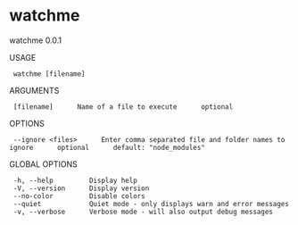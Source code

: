 # watchme
   watchme 0.0.1

   USAGE

     watchme [filename]

   ARGUMENTS

     [filename]      Name of a file to execute      optional

   OPTIONS

     --ignore <files>      Enter comma separated file and folder names to ignore      optional      default: "node_modules"

   GLOBAL OPTIONS

     -h, --help         Display help
     -V, --version      Display version
     --no-color         Disable colors
     --quiet            Quiet mode - only displays warn and error messages
     -v, --verbose      Verbose mode - will also output debug messages
